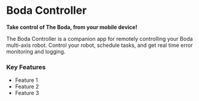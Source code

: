 # Boda Controller 

**Take control of The Boda, from your mobile device!**

The Boda Controller is a companion app for remotely controlling your Boda multi-axis robot. 
Control your robot, schedule tasks, and get real time error monitoring and logging.

### Key Features
- Feature 1
- Feature 2
- Feature 3

